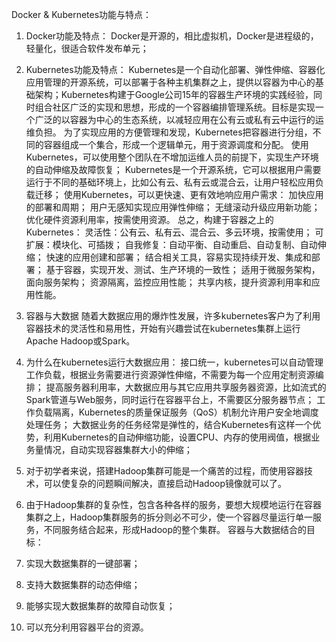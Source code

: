 Docker & Kubernetes功能与特点：
1. Docker功能及特点：
Docker是开源的，相比虚拟机，Docker是进程级的，轻量化，很适合软件发布单元；

2. Kubernetes功能及特点：
Kubernetes是一个自动化部署、弹性伸缩、容器化应用管理的开源系统，可以部署于各种主机集群之上，提供以容器为中心的基础架构；Kubernetes构建于Google公司15年的容器生产环境的实践经验，同时组合社区广泛的实现和思想，形成的一个容器编排管理系统。目标是实现一个广泛的以容器为中心的生态系统，以减轻应用在公有云或私有云中运行的运维负担。
为了实现应用的方便管理和发现，Kubernetes把容器进行分组，不同的容器组成一个集合，形成一个逻辑单元，用于资源调度和分配。
使用Kubernetes，可以使用整个团队在不增加运维人员的前提下，实现生产环境的自动伸缩及故障恢复；
Kubernetes是一个开源系统，它可以根据用户需要运行于不同的基础环境上，比如公有云、私有云或混合云，让用户轻松应用负载迁移；
使用Kubernetes，可以更快速、更有效地响应用户需求：
加快应用的部署和周期；
用户无感知实现应用弹性伸缩；
无缝滚动升级应用新功能；
优化硬件资源利用率，按需使用资源。
总之，构建于容器之上的Kubernetes：
灵活性：公有云、私有云、混合云、多云环境，按需使用；
可扩展：模块化、可插拨；
自我修复：自动平衡、自动重启、自动复制、自动伸缩；
快速的应用创建和部署；
结合相关工具，容易实现持续开发、集成和部署；
基于容器，实现开发、测试、生产环境的一致性；
适用于微服务架构，面向服务架构；
资源隔离，监控应用性能；
共享内核，提升资源利用率和应用性能。

3. 容器与大数据
随着大数据应用的爆炸性发展，许多kubernetes客户为了利用容器技术的灵活性和易用性，开始有兴趣尝试在kubernetes集群上运行Apache Hadoop或Spark。
1. 为什么在kubernetes运行大数据应用：
接口统一，kubernetes可以自动管理工作负载，根据业务需要进行资源弹性伸缩，不需要为每一个应用定制资源编排；
提高服务器利用率，大数据应用与其它应用共享服务器资源，比如流式的Spark管道与Web服务，同时运行在容器平台上，不需要区分服务器节点；
工作负载隔离，Kubernetes的质量保证服务（QoS）机制允许用户安全地调度处理任务；
大数据业务的任务经常是弹性的，结合Kubernetes有这样一个优势，利用Kubernetes的自动伸缩功能，设置CPU、内存的使用阀值，根据业务量情况，自动实现容器集群大小的伸缩；
2. 对于初学者来说，搭建Hadoop集群可能是一个痛苦的过程，而使用容器技术，可以使复杂的问题瞬间解决，直接启动Hadoop镜像就可以了。
3. 由于Hadoop集群的复杂性，包含各种各样的服务，要想大规模地运行在容器集群之上，Hadoop集群服务的拆分则必不可少，使一个容器尽量运行单一服务，不同服务结合起来，形成Hadoop的整个集群。
容器与大数据结合的目标：
1. 实现大数据集群的一键部署；
2. 支持大数据集群的动态伸缩；
3. 能够实现大数据集群的故障自动恢复；
4. 可以充分利用容器平台的资源。
